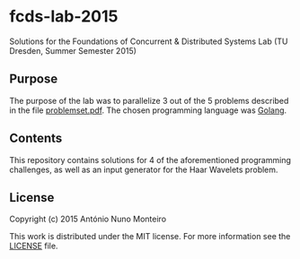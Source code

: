 # fcds-lab-2015
Solutions for the Foundations of Concurrent &amp; Distributed Systems Lab (TU Dresden, Summer Semester 2015)

## Purpose

The purpose of the lab was to parallelize 3 out of the 5 problems described in the file [problemset.pdf](https://github.com/anmonteiro/fcds-lab-2015/blob/master/problemset.pdf). The chosen programming language was [Golang](https://golang.org/).

## Contents

This repository contains solutions for 4 of the aforementioned programming challenges, as well as an input generator for the Haar Wavelets problem.

## License

Copyright (c) 2015 António Nuno Monteiro

This work is distributed under the MIT license. For more information see the [LICENSE](./LICENSE) file.
